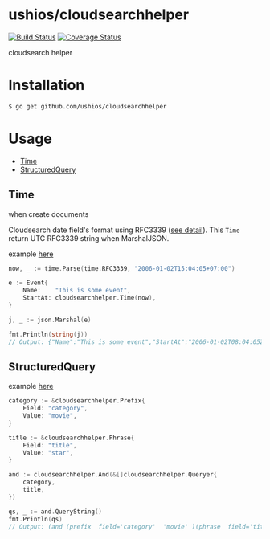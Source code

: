 ushios/cloudsearchhelper
=========================

[![Build Status](https://travis-ci.org/ushios/cloudsearchhelper.svg?branch=master)](https://travis-ci.org/ushios/cloudsearchhelper)
[![Coverage Status](https://coveralls.io/repos/ushios/cloudsearchhelper/badge.svg?branch=master&service=github)](https://coveralls.io/github/ushios/cloudsearchhelper?branch=master)

cloudsearch helper


Installation
=============

```bash
$ go get github.com/ushios/cloudsearchhelper
```


Usage
=====

- [Time](#time)
- [StructuredQuery](#structuredquery)



Time
-------

when create documents

Cloudsearch date field's format using RFC3339 ([see detail](https://docs.aws.amazon.com/ja_jp/cloudsearch/latest/developerguide/configuring-index-fields.html)).
This `Time` return UTC RFC3339 string when MarshalJSON.

example [here](https://github.com/ushios/cloudsearchhelper/blob/master/examples/time_test.go#L16-L28)

```go
now, _ := time.Parse(time.RFC3339, "2006-01-02T15:04:05+07:00")

e := Event{
	Name:    "This is some event",
	StartAt: cloudsearchhelper.Time(now),
}

j, _ := json.Marshal(e)

fmt.Println(string(j))
// Output: {"Name":"This is some event","StartAt":"2006-01-02T08:04:05Z"}
```


StructuredQuery
---------------

example [here](https://github.com/ushios/cloudsearchhelper/blob/master/examples/query_test.go#L9-L42)

```go
category := &cloudsearchhelper.Prefix{
	Field: "category",
	Value: "movie",
}

title := &cloudsearchhelper.Phrase{
	Field: "title",
	Value: "star",
}

and := cloudsearchhelper.And(&[]cloudsearchhelper.Queryer{
	category,
	title,
})

qs, _ := and.QueryString()
fmt.Println(qs)
// Output: (and (prefix  field='category'  'movie' )(phrase  field='title'  'star' )))

```
